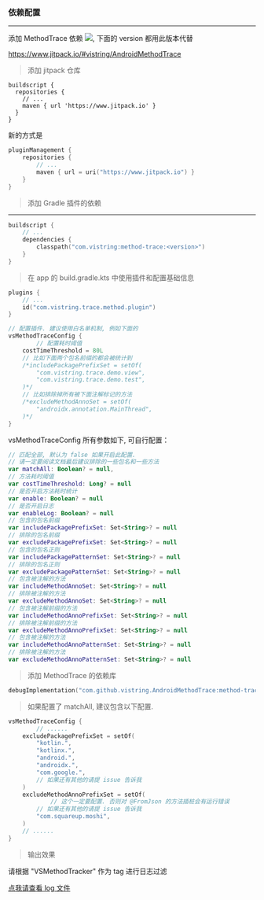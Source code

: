 ### 依赖配置

---

添加 MethodTrace 依赖 [![](https://www.jitpack.io/v/vistring/AndroidMethodTrace.svg)](https://www.jitpack.io/#vistring/AndroidMethodTrace), 下面的 version 都用此版本代替

https://www.jitpack.io/#vistring/AndroidMethodTrace

> 添加 jitpack 仓库

```Grovvy
buildscript {
  repositories {
    // ...
    maven { url 'https://www.jitpack.io' }
  }
}
```

新的方式是

```Kotlin
pluginManagement {
    repositories {
        // ...
        maven { url = uri("https://www.jitpack.io") }
    }
}
```

> 添加 Gradle 插件的依赖

---

```kotlin
buildscript {
    // ...
    dependencies {
        classpath("com.vistring:method-trace:<version>")
    }
}
```

> 在 app 的 build.gradle.kts 中使用插件和配置基础信息

```Kotlin
plugins {
    // ...
    id("com.vistring.trace.method.plugin")
}

// 配置插件. 建议使用白名单机制, 例如下面的
vsMethodTraceConfig {
		// 配置耗时阈值
    costTimeThreshold = 80L
    // 比如下面两个包名前缀的都会被统计到
    /*includePackagePrefixSet = setOf(
        "com.vistring.trace.demo.view",
        "com.vistring.trace.demo.test",
    )*/
    // 比如排除掉所有被下面注解标记的方法
    /*excludeMethodAnnoSet = setOf(
        "androidx.annotation.MainThread",
    )*/
}
```

vsMethodTraceConfig 所有参数如下, 可自行配置：

```Kotlin
// 匹配全部, 默认为 false 如果开启此配置. 
// 请一定要阅读文档最后建议排除的一些包名和一些方法
var matchAll: Boolean? = null,
// 方法耗时阈值
var costTimeThreshold: Long? = null
// 是否开启方法耗时统计
var enable: Boolean? = null
// 是否开启日志
var enableLog: Boolean? = null
// 包含的包名前缀
var includePackagePrefixSet: Set<String>? = null
// 排除的包名前缀
var excludePackagePrefixSet: Set<String>? = null
// 包含的包名正则
var includePackagePatternSet: Set<String>? = null
// 排除的包名正则
var excludePackagePatternSet: Set<String>? = null
// 包含被注解的方法
var includeMethodAnnoSet: Set<String>? = null
// 排除被注解的方法
var excludeMethodAnnoSet: Set<String>? = null
// 包含被注解前缀的方法
var includeMethodAnnoPrefixSet: Set<String>? = null
// 排除被注解前缀的方法
var excludeMethodAnnoPrefixSet: Set<String>? = null
// 包含被注解的方法
var includeMethodAnnoPatternSet: Set<String>? = null
// 排除被注解的方法
var excludeMethodAnnoPatternSet: Set<String>? = null
```

> 添加 MethodTrace 的依赖库

```Kotlin
debugImplementation("com.github.vistring.AndroidMethodTrace:method-trace:<version>")
```

> 如果配置了 matchAll, 建议包含以下配置.

```Kotlin
vsMethodTraceConfig {
		// ......
    excludePackagePrefixSet = setOf(
        "kotlin.",
        "kotlinx.",
        "android.",
        "androidx.",
        "com.google.",
      	// 如果还有其他的请提 issue 告诉我
    )
    excludeMethodAnnoPrefixSet = setOf(
    		// 这个一定要配置. 否则对 @FromJson 的方法插桩会有运行错误
      	// 如果还有其他的请提 issue 告诉我
        "com.squareup.moshi",
    )
    // ......
}
```

> 输出效果

请根据 "VSMethodTracker" 作为 tag 进行日志过滤

[点我请查看 log 文件](./traceLog.txt)